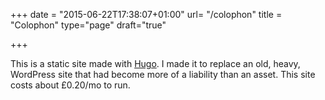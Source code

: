 +++
date = "2015-06-22T17:38:07+01:00"
url= "/colophon"
title = "Colophon"
type="page"
draft="true"

+++

This is a static site made with [Hugo](http://gohugo.io). I made it to replace an old, heavy, WordPress site that had become more of a liability than an asset. This site costs about £0.20/mo to run.
